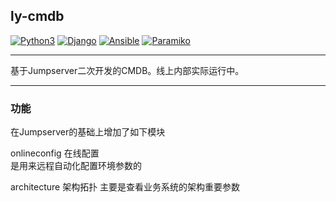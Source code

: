 ## ly-cmdb

[![Python3](https://img.shields.io/badge/python-3.6-green.svg?style=plastic)](https://www.python.org/)
[![Django](https://img.shields.io/badge/django-2.1-brightgreen.svg?style=plastic)](https://www.djangoproject.com/)
[![Ansible](https://img.shields.io/badge/ansible-2.4.2.0-blue.svg?style=plastic)](https://www.ansible.com/)
[![Paramiko](https://img.shields.io/badge/paramiko-2.4.1-green.svg?style=plastic)](http://www.paramiko.org/)


----

基于Jumpserver二次开发的CMDB。线上内部实际运行中。




----

### 功能
在Jumpserver的基础上增加了如下模块

onlineconfig	在线配置	
			是用来远程自动化配置环境参数的		

architecture	架构拓扑
			主要是查看业务系统的架构重要参数

